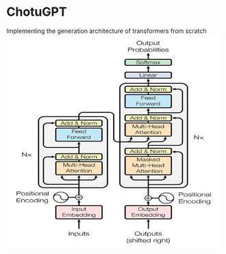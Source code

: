 # ChotuGPT
Implementing the generation architecture of transformers from scratch
<img src="https://github.com/PraNavKumAr01/ChotuGPT/blob/main/transformer.jpeg" width="500" height="500">

